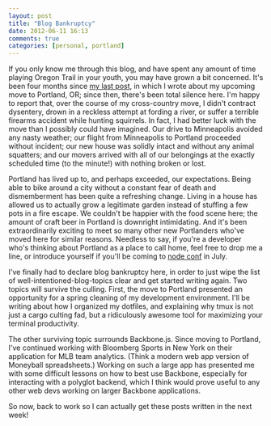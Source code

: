 ```yaml
---
layout: post
title: "Blog Bankruptcy"
date: 2012-06-11 16:13
comments: true
categories: [personal, portland]
---
```


If you only know me through this blog, and have spent any amount of
time playing Oregon Trail in your youth, you may have grown a bit
concerned. It's been four months since
[my last post](http://rzrsharp.net/2012/02/17/goodbye-brooklyn-hello-portland.html), in which I wrote
about my upcoming move to Portland, OR; since then, there's been total
silence here. I'm happy to report that, over the course of my
cross-country move, I didn't contract dysentery,
drown in a reckless attempt at fording a river, or suffer a terrible
firearms accident while hunting squirrels. In fact, I had better luck
with the move than I possibly could have imagined. Our drive to
Minneapolis avoided any nasty weather; our flight from Minneapolis to
Portland proceeded without incident; our new house was solidly intact and
without any animal squatters; and our movers arrived with all of our
belongings at the exactly scheduled time (to the minute!) with nothing
broken or lost.

Portland has lived up to, and perhaps exceeded, our expectations.
Being able to bike around a city without a constant fear of death and
dismemberment has been quite a refreshing change. Living in a house
has allowed us to actually grow a legitimate garden instead of
stuffing a few pots in a fire escape. We couldn't be happier with the
food scene here; the amount of craft beer in
Portland is downright intimidating. And it's been extraordinarily
exciting to meet so many other new Portlanders who've moved here for
similar reasons. Needless to say, if you're a developer who's thinking
about Portland as a place to call home, feel free to drop me a line,
or introduce yourself if you'll be coming to
[node conf](http://nodeconf.com) in July.

I've finally had to declare blog bankruptcy here, in order to just
wipe the list of well-intentioned-blog-topics clear and get started
writing again. Two topics will survive the culling. First, the move to
Portland presented an opportunity for a spring cleaning of my
development environment. I'll be writing about how I organized my
dotfiles, and explaining why tmux is not just a cargo culting fad, but
a ridiculously awesome tool for maximizing your terminal productivity.

The other surviving topic surrounds Backbone.js. Since moving to
Portland, I've continued working with Bloomberg Sports in New York on
their application for MLB team analytics. (Think a modern web app
version of Moneyball spreadsheets.) Working on such a large app has
presented me with some difficult lessons on how to best use Backbone,
especially for interacting with a polyglot backend, which I think
would prove useful to any other web devs working on larger Backbone
applications.

So now, back to work so I can actually get these posts written in the
next week!
